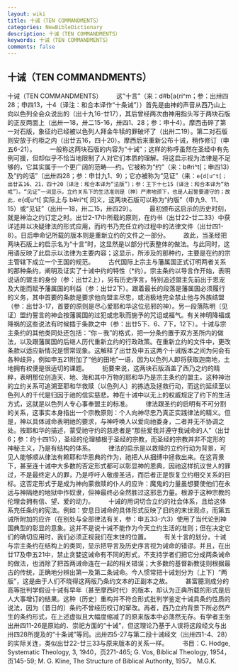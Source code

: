 ```yaml
---
layout: wiki
title: 十诫（TEN COMMANDMENTS）
categories: NewBibleDictionary
description: 十诫（TEN COMMANDMENTS）
keywords: 十诫（TEN COMMANDMENTS）
comments: false
---
```


## 十诫（TEN COMMANDMENTS）



十诫（TEN COMMANDMENTS）
　　这“十言”（来：d#b[a{ri^m；参：出卅四28；申四13，十4〔译注：和合本译作“十条诫”〕）首先是由神的声音从西乃山上向以色列全会众说出的（出十九16-廿17），其后曾经两次由神用指头写于两块石版的正反两面上（出卅一18，卅二15-16，卅四1、28；参：申十4）。摩西击碎了第一对石版，象征约已经被以色列人拜金牛犊的罪破坏了（出卅二19）。第二对石版则安放于约柜之内（出廿五16，四十20）。摩西后来重新公布十诫，稍作修订（申五6-21）。
　　一般称这两块石版的内容为“十诫”；这样的称呼虽然在圣经中有先例可援，但却似乎不恰当地限制了人对它们本质的理解。将这启示视为法律是不足够的，它其实属于一个更广阔的范畴──约。它被称为“约”（来：b#ri^t[；申四13）及“约的话”（出卅四28；参：申廿九1、9）；它亦被称为“见证”（来：`e{d[u^t[；出廿五16、21，四十20〔译注：和合本译为“法版”〕；参：王下十七15〔译注：和合本译为“劝戒”〕。“见证”一词显示，立约关系下的生活准则是〔神〕严肃地颁下，也是人起誓要遵守的；故此，`e{d[u^t[ 实际上与 b#ri^t[ 同义，这两块石版可以称为“约版”（申九9、11、15）或“见证”（出卅一18，卅二15，卅四29）。
　　最初颁布这启示的历史时刻，就是神治之约订定之时。出廿2-17中所载的原则，在约书（出廿22-廿二33）中获详述并以决疑律法的形式应用，而约书乃充任立约过程中的法律文件（出廿四1-8）。日后申命记所载的版本则是重新立约的文件之一部分。
　　故此，当圣经把两块石版上的启示名为“十言”时，这显然是以部分代表整体的做法。与此同时，这用语反映了此启示以法律为主要内容；这显示，所涉及的那种约，主要是在约的宗主管辖下成立一个王国的规范。
　　古代国际上宗主与藩属国正式订明两者关系的那种条约，阐明及证实了十诫中约的特性（*约）。宗主条约以导言作开始，表明说话的盟主的身份（参：出廿2上），另有历史序言，特别追述盟主先前出于恩宠及大能而赋予藩属国的利益（参：出廿2下）。跟着最长的段落是藩属国必须履行的义务，其中首要的条款是要求他向盟主尽忠，或消极地完全禁止他与外族结盟（参：出廿3-17，首要的原则是尽心爱耶和华这位忌邪的神）。另一段落陈明〔见证〕盟约誓言的神会按藩属国的过犯或忠耿而施予的咒诅或福气。有关神明降福或降祸的这些说法有时候插于条款之中（参：出廿5下、6、7下，12下）。十诫与宗主条约的其他类同处还包括：“你－我”的格式，把一分条约置于双方圣所内的做法，以及跟藩属国的后继人历代重新立约的行政政策。在重新立约的文件中，更改条款以适应新情况是惯常现象。这解释了出廿及申五这两个十诫版本之间为何会有各种歧异，例如申五21附加了“他的田地”一语，因为以色列人即将获取迦南地，土地拥有权便是很适切的课题。
　　扼要来说，这两块石版涵盖了西乃之约的精粹，表明那位创造天、地、海和其中万物的耶和华乃是宗主条约的盟主。这种神治的立约关系可追溯至耶和华救赎〔以色列人〕的拣选及拯救行动，而这约延续至以色列人的千代是归因于祂的信实慈悲。神在十诫中以无上的权威规定了约下的生活方式，这就是以色列人专心事奉盟主的标准。
　　律法跟圣约的启明有不可分割的关系，这事实本身指出一个宗教原则：个人向神尽忠乃真正实践律法的精义。但是，神以具体诫命表明祂的要求，与神呼唤人以爱向祂委身，二者并无不协调之处。按耶和华的描述，蒙受祂守约的慈悲者是“那些爱我并遵守我诫命的人”（出廿6；参：约十四15），圣经的伦理植根于圣经的宗教，而圣经的宗教并非不定形的神秘主义，乃是有结构的体系。
　　律法的启示是以救赎的立约行动为背景，可见人能够顺从律法有赖耶和华恩典的作为，祂把人从捆缚中拯救出来。在这背景下，甚至连十诫中大多数的否定形式都可以彰显神的恩典，因祂这样抗议世人的罪过，不是最终定人的罪，乃是呼吁人敬虔圣洁，而后者正是恢复立约相交关系的目标。这否定形式于是成为神向蒙救赎的仆人的应许：魔鬼的力量虽想要使他们在永远与神隔绝的地狱中作奴隶，但神最终必全然胜过这邪恶力量。根源于这种宗教的伦理会拥有信、望、爱的动力。
　　十诫的用词切合立约的社会体系，且给这体系充任条约的宪法。例如：安息日诫命的具体形式反映了旧约的末世观点，而第五诫所附加的应许（在别处与全部律法有关，参：申五33-六3）使用了当代论到神国典型的彰显的意象。这并不是说十诫不能作为今天立约生活的准则；但在决定它们的确切应用时，我们必须正视我们在末世的位置。
　　有关十言的划分，十诫与宗主条约在结构上的类同，显示把导言及历史序言视为诫命的错谬。并且，在出廿17及申五21中，禁止贪婪这诫命有不同的形式，不支持学者们把它分成两条诫命的做法，也消除了把首两诫命连在一起的相关错误；大多数的基督新教徒则根据最古的传统，正确地分辨出第一及第二条诫命。今人惯常把十诫划分为〔上下〕“两版”，这是由于人们不晓得这两版乃条约文本的正副本之故。
　　甚富臆测成分的高等批判学假设十诫有早年（甚至摩西时代）的版本，却认为正典所载的形式是后人大事增订的结果。这种〔历史〕重构并不符合形式批判学鉴定十诫具条约性质的说法，因为〔昔日的〕条约不曾经历校订的窜改。再者，西乃立约背景下所必然产生的条约形式，在上述虚拟且大幅度缩减了的原来版本中必荡然无存。有学者主张出卅四11-26是原始的、崇祀方面的“十诫”，但这理论乃基于人误将这段经文与出卅四28所提及的“十条诫”等同。出卅四5-27与第二段十诫经文（出卅四1-4、28）的实际关连，类似出廿22-廿三33与原来版本的关系一样。
　　书目：C. Hodge, Systematic Theology, 3, 1940，页271-465; G. Vos, Biblical Theology, 1954，页145-59; M. G. Kline, The Structure of Biblical Authority,
1957。
M.G.K.




